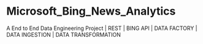 # Microsoft_Bing_News_Analytics
A End to End Data Engineering Project | REST | BING API | DATA FACTORY | DATA INGESTION | DATA TRANSFORMATION 
